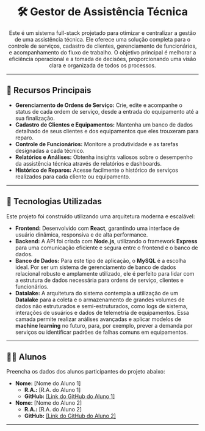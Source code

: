 <h1 align="center">🛠️ Gestor de Assistência Técnica</h1>

<p align="center">Este é um sistema full-stack projetado para otimizar e centralizar a gestão de uma assistência técnica. Ele oferece uma solução completa para o controle de serviços, cadastro de clientes, gerenciamento de funcionários, e acompanhamento do fluxo de trabalho. O objetivo principal é melhorar a eficiência operacional e a tomada de decisões, proporcionando uma visão clara e organizada de todos os processos.</p>

<hr>

<h2>🌟 Recursos Principais</h2>
<ul>
    <li><b>Gerenciamento de Ordens de Serviço:</b> Crie, edite e acompanhe o status de cada ordem de serviço, desde a entrada do equipamento até a sua finalização.</li>
    <li><b>Cadastro de Clientes e Equipamentos:</b> Mantenha um banco de dados detalhado de seus clientes e dos equipamentos que eles trouxeram para reparo.</li>
    <li><b>Controle de Funcionários:</b> Monitore a produtividade e as tarefas designadas a cada técnico.</li>
    <li><b>Relatórios e Análises:</b> Obtenha insights valiosos sobre o desempenho da assistência técnica através de relatórios e dashboards.</li>
    <li><b>Histórico de Reparos:</b> Acesse facilmente o histórico de serviços realizados para cada cliente ou equipamento.</li>
</ul>

<hr>

<h2>🚀 Tecnologias Utilizadas</h2>
<p>Este projeto foi construído utilizando uma arquitetura moderna e escalável:</p>
<ul>
    <li><b>Frontend:</b> Desenvolvido com <b>React</b>, garantindo uma interface de usuário dinâmica, responsiva e de alta performance.</li>
    <li><b>Backend:</b> A API foi criada com <b>Node.js</b>, utilizando o framework <b>Express</b> para uma comunicação eficiente e segura entre o frontend e o banco de dados.</li>
    <li><b>Banco de Dados:</b> Para este tipo de aplicação, o <b>MySQL</b> é a escolha ideal. Por ser um sistema de gerenciamento de banco de dados relacional robusto e amplamente utilizado, ele é perfeito para lidar com a estrutura de dados necessária para ordens de serviço, clientes e funcionários.</li>
    <li><b>Datalake:</b> A arquitetura do sistema contempla a utilização de um <b>Datalake</b> para a coleta e o armazenamento de grandes volumes de dados não estruturados e semi-estruturados, como logs de sistema, interações de usuários e dados de telemetria de equipamentos. Essa camada permite realizar análises avançadas e aplicar modelos de <b>machine learning</b> no futuro, para, por exemplo, prever a demanda por serviços ou identificar padrões de falhas comuns em equipamentos.</li>
</ul>

<hr>

<h2>👨‍🎓 Alunos</h2>
<p>Preencha os dados dos alunos participantes do projeto abaixo:</p>
<ul>
    <li><b>Nome:</b> [Nome do Aluno 1]
    <ul>
        <li><b>R.A.:</b> [R.A. do Aluno 1]</li>
        <li><b>GitHub:</b> <a href="[Link do GitHub do Aluno 1]">[Link do GitHub do Aluno 1]</a></li>
    </ul>
    </li>
    <li><b>Nome:</b> [Nome do Aluno 2]
    <ul>
        <li><b>R.A.:</b> [R.A. do Aluno 2]</li>
        <li><b>GitHub:</b> <a href="[Link do GitHub do Aluno 2]">[Link do GitHub do Aluno 2]</a></li>
    </ul>
    </li>
</ul>

<hr>
